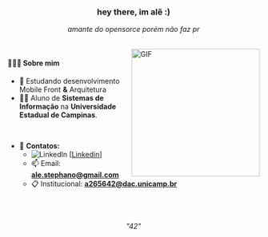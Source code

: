 <h3 align="center">hey there, im alê :)</h3>
 <p align="center"> <i>amante do opensorce porém não faz pr</i> </p>

<br/>

  <img align="right" alt="GIF" src="https://i.pinimg.com/originals/57/18/5d/57185d2176d7cbaebdb74c00ce1b9ebf.gif" width="256" height="256" />

   <h4>👨🏻‍💻 Sobre mim </h4>

- 🌱 Estudando desenvolvimento Mobile Front **&** Arquitetura
- 👨‍🎓 Aluno de **Sistemas de Informação** na **Universidade Estadual de Campinas**.

<br/>

- 🔭 **Contatos:** 
  - ![LinkedIn][1] [[Linkedin](https://www.linkedin.com/in/alexandre-stephano-852ab717b/)]
  - 📫 Email: **ale.stephano@gmail.com**
  - 📋 Institucional: **a265642@dac.unicamp.br**


<br/>

  <br/>
 <p align="center"> <i>"42"</i> </p>

 <!-- icons without padding -->

[1]: https://raw.githubusercontent.com/MartinHeinz/MartinHeinz/master/linkedin-3-16.png (LinkedIn icon without padding)
